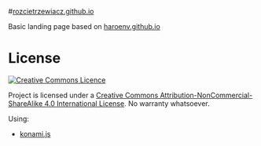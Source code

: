 #[rozcietrzewiacz.github.io](https://rozcietrzewiacz.github.io)

Basic landing page based on [haroenv.github.io](github.com/Haroenv/haroenv.github.io)

# License

[![Creative Commons Licence](https://i.creativecommons.org/l/by-nc-sa/4.0/88x31.png)](http://creativecommons.org/licenses/by-nc-sa/4.0/)

Project is licensed under a [Creative Commons Attribution-NonCommercial-ShareAlike 4.0 International License](http://creativecommons.org/licenses/by-nc-sa/4.0/). No warranty whatsoever.

Using:

* [konami.js](https://github.com/snaptortoise/konami-js)
